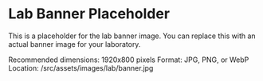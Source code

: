 # Lab Banner Placeholder

This is a placeholder for the lab banner image. You can replace this with an actual banner image for your laboratory.

Recommended dimensions: 1920x800 pixels
Format: JPG, PNG, or WebP
Location: /src/assets/images/lab/banner.jpg

